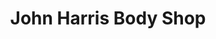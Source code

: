---
title: "John Harris Body Shop"
url: /north-charleston/john-harris-body-shop/
shop: car repair
---